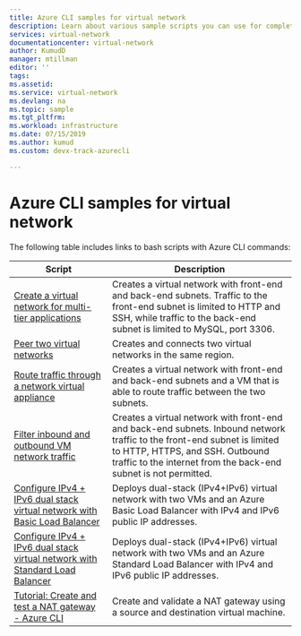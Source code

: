 ```yaml
---
title: Azure CLI samples for virtual network
description: Learn about various sample scripts you can use for completing tasks in the Azure CLI, including creating a virtual network for multi-tier applications.
services: virtual-network
documentationcenter: virtual-network
author: KumudD
manager: mtillman
editor: ''
tags:
ms.assetid:
ms.service: virtual-network
ms.devlang: na
ms.topic: sample
ms.tgt_pltfrm:
ms.workload: infrastructure
ms.date: 07/15/2019
ms.author: kumud 
ms.custom: devx-track-azurecli

---
```

# Azure CLI samples for virtual network

The following table includes links to bash scripts with Azure CLI commands:

| Script | Description |
|----|----|
| [Create a virtual network for multi-tier applications](./scripts/virtual-network-cli-sample-multi-tier-application.md) | Creates a virtual network with front-end and back-end subnets. Traffic to the front-end subnet is limited to HTTP and SSH, while traffic to the back-end subnet is limited to MySQL, port 3306. |
| [Peer two virtual networks](./scripts/virtual-network-cli-sample-peer-two-virtual-networks.md) | Creates and connects two virtual networks in the same region. |
| [Route traffic through a network virtual appliance](./scripts/virtual-network-cli-sample-route-traffic-through-nva.md) | Creates a virtual network with front-end and back-end subnets and a VM that is able to route traffic between the two subnets. |
| [Filter inbound and outbound VM network traffic](./scripts/virtual-network-cli-sample-filter-network-traffic.md) | Creates a virtual network with front-end and back-end subnets. Inbound network traffic to the front-end subnet is limited to HTTP, HTTPS, and SSH. Outbound traffic to the internet from the back-end subnet is not permitted. |
|[Configure IPv4 + IPv6 dual stack virtual network with Basic Load Balancer](./scripts/virtual-network-cli-sample-ipv6-dual-stack.md)|Deploys dual-stack (IPv4+IPv6) virtual network with two VMs and an Azure Basic Load Balancer with IPv4 and IPv6 public IP addresses. |
|[Configure IPv4 + IPv6 dual stack virtual network with Standard Load Balancer](./scripts/virtual-network-cli-sample-ipv6-dual-stack-standard-load-balancer.md)|Deploys dual-stack (IPv4+IPv6) virtual network with two VMs and an Azure Standard Load Balancer with IPv4 and IPv6 public IP addresses. |
|[Tutorial: Create and test a NAT gateway - Azure CLI](./tutorial-create-nat-gateway-cli.md)|Create and validate a NAT gateway using a source and destination virtual machine. |